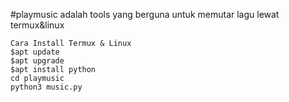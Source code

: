 #playmusic adalah tools yang berguna untuk memutar lagu lewat termux&linux

    Cara Install Termux & Linux
    $apt update
    $apt upgrade
    $apt install python
    cd playmusic
    python3 music.py

